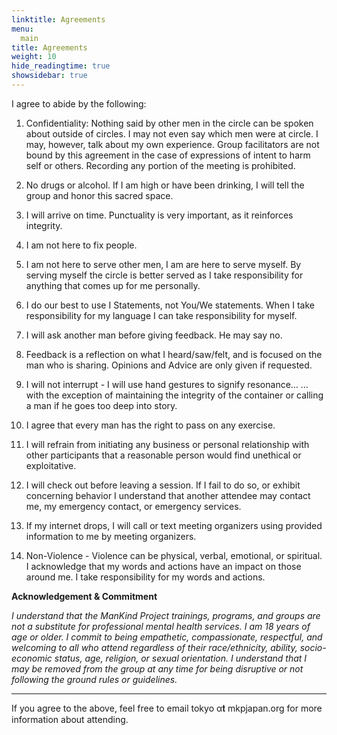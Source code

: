 ```yaml
---
linktitle: Agreements
menu:
  main
title: Agreements
weight: 10
hide_readingtime: true
showsidebar: true
---
```


I agree to abide by the following:

1. Confidentiality: Nothing said by other men in the circle can be
spoken about outside of circles. I may not even say which men were at
circle. I may, however, talk about my own experience. Group
facilitators are not bound by this agreement in the case of
expressions of intent to harm self or others. Recording any portion of
the meeting is prohibited.

2. No drugs or alcohol. If I am high or have been drinking, I will
tell the group and honor this sacred space.

3. I will arrive on time. Punctuality is very important, as it
reinforces integrity.

4. I am not here to fix people.

5. I am not here to serve other men, I am are here to serve myself. By
serving myself the circle is better served as I take responsibility
for anything that comes up for me personally.

6. I do our best to use I Statements, not You/We statements. When I
take responsibility for my language I can take responsibility for
myself.

7. I will ask another man before giving feedback. He may say no.

8. Feedback is a reflection on what I heard/saw/felt, and is focused
on the man who is sharing. Opinions and Advice are only given if
requested.

9. I will not interrupt - I will use hand gestures to signify
resonance… … with the exception of maintaining the integrity of the
container or calling a man if he goes too deep into story.

10. I agree that every man has the right to pass on any exercise.

11. I will refrain from initiating any business or personal
relationship with other participants that a reasonable person would
find unethical or exploitative.

12. I will check out before leaving a session. If I fail to do so, or
exhibit concerning behavior I understand that another attendee may
contact me, my emergency contact, or emergency services.

13. If my internet drops, I will call or text meeting organizers using
provided information to me by meeting organizers.

14. Non-Violence - Violence can be physical, verbal, emotional, or
spiritual. I acknowledge that my words and actions have an impact on
those around me. I take responsibility for my words and actions.

**Acknowledgement & Commitment**

*I understand that the ManKind Project trainings, programs, and groups
are not a substitute for professional mental health services. I am 18
years of age or older. I commit to being empathetic, compassionate,
respectful, and welcoming to all who attend regardless of their
race/ethnicity, ability, socio-economic status, age, religion, or
sexual orientation. I understand that I may be removed from the group
at any time for being disruptive or not following the ground rules or
guidelines.*


- - - - -

If you agree to the above, feel free to email tokyo α𝐭 mkpjapan.org for more information about attending.
